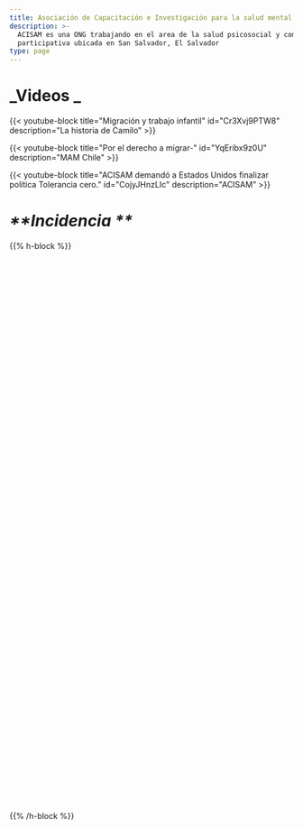 ```yaml
---
title: Asociación de Capacitación e Investigación para la salud mental
description: >-
  ACISAM es una ONG trabajando en el area de la salud psicosocial y comunicación
  participativa ubicada en San Salvador, El Salvador
type: page
---
```

# **_Videos _**

{{< youtube-block title="Migración y trabajo infantil" id="Cr3Xvj9PTW8" description="La historia de Camilo" >}}

{{< youtube-block title="Por el derecho a migrar-" id="YqEribx9z0U" description="MAM Chile" >}}

{{< youtube-block title="ACISAM demandó a Estados Unidos finalizar política Tolerancia cero." id="CojyJHnzLIc" description="ACISAM" >}}

# _**Incidencia **_

{{% h-block %}}<div data-configid="26988739/64741336" style="width:525px; height:340px;" class="issuuembed"></div> <script type="text/javascript" src="//e.issuu.com/embed.js" async="true"></script><div data-configid="26988739/64741289" style="width:525px; height:340px;" class="issuuembed"></div> <script type="text/javascript" src="//e.issuu.com/embed.js" async="true"></script><div data-configid="26988739/64741606" style="width:400px; height:300px;" class="issuuembed"></div> <script type="text/javascript" src="//e.issuu.com/embed.js" async="true"></script>{{% /h-block %}}
